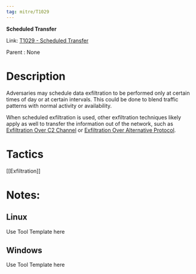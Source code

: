 ```yaml
---
tag: mitre/T1029
---
```


**Scheduled Transfer**

Link: [T1029 - Scheduled Transfer](https://attack.mitre.org/techniques/T1029)

Parent : None


# Description

Adversaries may schedule data exfiltration to be performed only at certain times of day or at certain intervals. This could be done to blend traffic patterns with normal activity or availability.

When scheduled exfiltration is used, other exfiltration techniques likely apply as well to transfer the information out of the network, such as [Exfiltration Over C2 Channel](https://attack.mitre.org/techniques/T1041) or [Exfiltration Over Alternative Protocol](https://attack.mitre.org/techniques/T1048).

# Tactics


[[Exfiltration]]


# Notes:

## Linux

Use Tool Template here

## Windows

Use Tool Template here